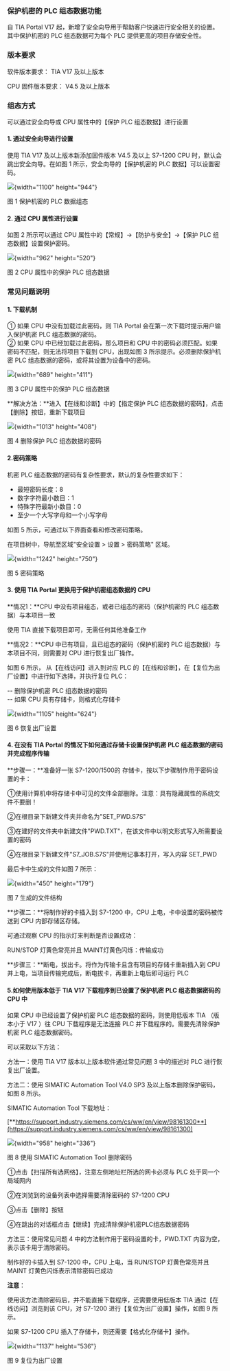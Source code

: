 ### 保护机密的 PLC 组态数据功能

自 TIA Portal V17
起，新增了安全向导用于帮助客户快速进行安全相关的设置。其中保护机密的 PLC
组态数据可为每个 PLC 提供更高的项目存储安全性。

### 版本要求

软件版本要求： TIA V17 及以上版本

CPU 固件版本要求： V4.5 及以上版本

### 组态方式

可以通过安全向导或 CPU 属性中的【保护 PLC 组态数据】进行设置

#### 1. 通过安全向导进行设置

使用 TIA V17 及以上版本新添加固件版本 V4.5 及以上 S7-1200 CPU
时，默认会跳出安全向导。在如图 1 所示，安全向导的【保护机密的 PLC
数据】可以设置密码。

![](images/23-01.png){width="1100" height="944"}

图 1 保护机密的 PLC 数据组态

#### 2. 通过 CPU 属性进行设置

如图 2 所示可以通过 CPU 属性中的【常规】-\>【防护与安全】-\>【保护 PLC
组态数据】设置保护密码。

![](images/23-02.png){width="962" height="520"}

图 2 CPU 属性中的保护 PLC 组态数据

### 常见问题说明

#### 1. 下载机制

① 如果 CPU 中没有加载过此密码，则 TIA Portal
会在第一次下载时提示用户输入保护机密 PLC 组态数据的密码。\
② 如果 CPU 中已经加载过此密码，那么项目和 CPU
中的密码必须匹配。如果密码不匹配，则无法将项目下载到 CPU，出现如图 3
所示提示。必须删除保护机密 PLC
组态数据的密码，或将其设置为设备中的密码。

![](images/23-03.png){width="689" height="411"}

图 3 CPU 属性中的保护 PLC 组态数据

**解决方法：**进入【在线和诊断】中的【指定保护 PLC
组态数据的密码】，点击【删除】按钮，重新下载项目

![](images/23-04.png){width="1013" height="408"}

图 4 删除保护 PLC 组态数据的密码

#### 2.密码策略

机密 PLC 组态数据的密码有复杂性要求，默认的复杂性要求如下：

-   最短密码长度：8
-   数字字符最小数目：1
-   特殊字符最新小数目：0
-   至少一个大写字母和一个小写字母

如图 5 所示，可通过以下界面查看和修改密码策略。

在项目树中，导航至区域"安全设置 \> 设置 \> 密码策略" 区域。

![](images/23-05.png){width="1242" height="750"}

图 5 密码策略

#### 3. 使用 TIA Portal 更换用于保护机密组态数据的 CPU

**情况1：**CPU 中没有项目组态，或者已组态的密码（保护机密的 PLC
组态数据）与本项目一致

使用 TIA 直接下载项目即可，无需任何其他准备工作

**情况2：**CPU 中已有项目，且已组态的密码（保护机密的 PLC
组态数据）与本项目不同，则需要对 CPU 进行恢复出厂操作。

如图 6 所示， 从【在线访问】进入到对应 PLC
的【在线和诊断】，在【复位为出厂设置】中进行如下选择，并执行复位 PLC：

-- 删除保护机密 PLC 组态数据的密码\
-- 如果 CPU 具有存储卡，则格式化存储卡

![](images/23-06.png){width="1105" height="624"}

图 6 恢复出厂设置

#### 4. 在没有 TIA Portal 的情况下如何通过存储卡设置保护机密 PLC 组态数据的密码并完成程序传输

**步骤一：**准备好一张 S7-1200/1500的
存储卡，按以下步骤制作用于密码设置的卡：

①使用计算机中将存储卡中可见的文件全部删除。注意：具有隐藏属性的系统文件不要删！

②在根目录下新建文件夹并命名为"SET_PWD.S7S"

③在建好的文件夹中新建文件"PWD.TXT\"，在该文件中以明文形式写入所需要设置的密码

④在根目录下新建文件\"S7_JOB.S7S\"并使用记事本打开，写入内容 SET_PWD

最后卡中生成的文件如图 7 所示：

![](images/23-07.png){width="450" height="179"}

图 7 生成的文件结构

**步骤二：**将制作好的卡插入到 S7-1200 中，CPU
上电，卡中设置的密码被传送到 CPU 内部存储区存储。

可通过观察 CPU 的指示灯来判断是否设置成功：

RUN/STOP 灯黄色常亮并且 MAINT灯黄色闪烁：传输成功

**步骤三：**断电，拔出卡。将作为传输卡且含有项目的存储卡重新插入到 CPU
并上电，当项目传输完成后，断电拔卡，再重新上电后即可运行 PLC

#### 5.如何使用版本低于 TIA V17 下载程序到已设置了保护机密 PLC 组态数据密码的 CPU 中

如果 CPU 中已经设置了保护机密 PLC 组态数据的密码，则使用低版本 TIA
（版本小于 V17 ）往 CPU 下载程序是无法连接 PLC
并下载程序的。需要先清除保护机密 PLC 组态数据密码。

可以采取以下方法：

方法一：使用 TIA V17 版本以上版本软件通过常见问题 3 中的描述对 PLC
进行恢复出厂设置。

方法二：使用 SIMATIC Automation Tool V4.0 SP3
及以上版本删除保护密码，如图 8 所示。

SIMATIC Automation Tool 下载地址：

[**https://support.industry.siemens.com/cs/ww/en/view/98161300**](https://support.industry.siemens.com/cs/ww/en/view/98161300)

![](images/23-08.png){width="958" height="336"}

图 8 使用 SIMATIC Automation Tool 删除密码

①点击【扫描所有选网络】，注意左侧地址栏所选的网卡必须与 PLC
处于同一个局域网内

②在浏览到的设备列表中选择需要清除密码的 S7-1200 CPU

③点击【删除】按钮

④在跳出的对话框点击【继续】完成清除保护机密PLC组态数据密码

方法三：使用常见问题 4 中的方法制作用于密码设置的卡，PWD.TXT
内容为空，表示该卡用于清除密码。

制作好的卡插入到 S7-1200 中，CPU 上电，当 RUN/STOP 灯黄色常亮并且 MAINT
灯黄色闪烁表示清除密码已成功

**注意**：

使用该方法清除密码后，并不能直接下载程序，还需要使用低版本 TIA
通过【在线访问】浏览到该 CPU，对 S7-1200
进行【复位为出厂设置】操作，如图 9 所示。

如果 S7-1200 CPU 插入了存储卡，则还需要【格式化存储卡】操作。

![](images/23-09.png){width="1137" height="536"}

图 9 复位为出厂设置
